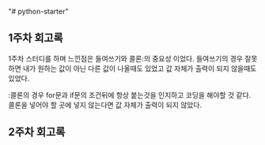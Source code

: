 "# python-starter" 

## 1주차 회고록
1주차 스터디를 하며 느낀점은 들여쓰기와 콜론:의 중요성 이었다.
들여쓰기의 경우 잘못하면 내가 원하는 값이 아닌 다른 값이 나올때도 있었고 값 자체가 출력이 되지 않을때도 있었다.

:콜론의 경우 for문과 if문의 조건뒤에 항상 붙는것을 인지하고 코딩을 해야할 것 같다. 콜론을 넣어야 할 곳에 넣지 않는다면 값 자체가 
출력이 되지 않았다.


## 2주차 회고록
